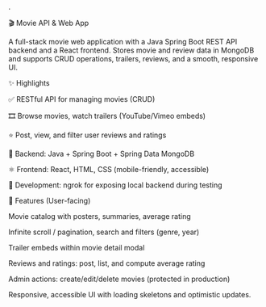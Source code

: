 .

🎬 Movie API & Web App

A full-stack movie web application with a Java Spring Boot REST API backend and a React frontend.
Stores movie and review data in MongoDB and supports CRUD operations, trailers, reviews, and a smooth, responsive UI.

✨ Highlights

✅ RESTful API for managing movies (CRUD)

🎞️ Browse movies, watch trailers (YouTube/Vimeo embeds)

⭐ Post, view, and filter user reviews and ratings

🧩 Backend: Java + Spring Boot + Spring Data MongoDB

⚛ Frontend: React, HTML, CSS (mobile-friendly, accessible)

🔗 Development: ngrok for exposing local backend during testing

🔎 Features (User-facing)

Movie catalog with posters, summaries, average rating

Infinite scroll / pagination, search and filters (genre, year)

Trailer embeds within movie detail modal

Reviews and ratings: post, list, and compute average rating

Admin actions: create/edit/delete movies (protected in production)

Responsive, accessible UI with loading skeletons and optimistic updates.
